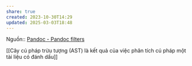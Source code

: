 ```yaml
---
share: true
created: 2023-10-30T14:29
updated: 2025-03-03T18:48
---
```

Nguồn:: [Pandoc - Pandoc filters](https://pandoc.org/filters.html)

[[Cây cú pháp trừu tượng (AST) là kết quả của việc phân tích cú pháp một tài liệu có đánh dấu]]